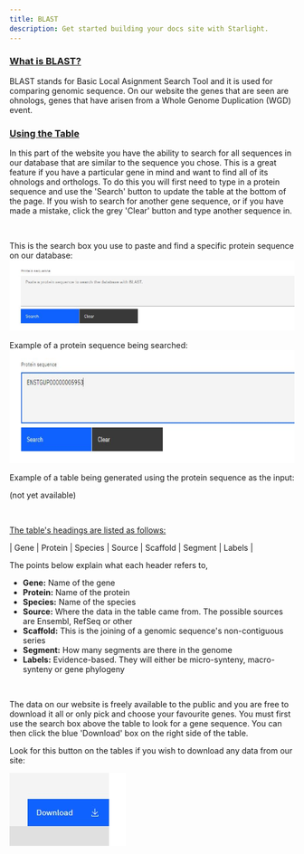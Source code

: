 ```yaml
---
title: BLAST 
description: Get started building your docs site with Starlight.
---
```


 ### <u>What is BLAST?</u>

BLAST stands for Basic Local Asignment Search Tool and it is used for comparing genomic sequence. On our website the genes that are seen are ohnologs, genes that have arisen from a Whole Genome Duplication (WGD) event.

### <u> Using the Table </u>

In this part of the website you have the ability to search for all sequences in our database that are similar to the sequence you chose. This is a great feature if you have a particular gene in mind and want to find all of its ohnologs and orthologs. To do this you will first need to type in a protein sequence and use the 'Search' button to update the table at the bottom of the page. If you wish to search for another gene sequence, or if you have made a mistake, click the grey 'Clear' button and type another sequence in.

<br>

This is the search box you use to paste and find a specific protein sequence on our database:
<img src="/src/assets/blast.jpg">


Example of a protein sequence being searched:
<img src="/src/assets/blast2.jpg"
 width="600" 
height="200" />

Example of a table being generated using the protein sequence as the input:

(not yet available)

<br>

<u>The table's headings are listed as follows:</u>

| Gene | Protein | Species | Source | Scaffold | Segment | Labels |

The points below explain what each header refers to, 

<ul>
<li><b>Gene:</b> Name of the gene</li>
<li><b>Protein:</b> Name of the protein</li>
<li><b>Species:</b> Name of the species</li>
<li><b>Source:</b> Where the data in the table came from. The possible sources are Ensembl, RefSeq or other</li>
<li><b>Scaffold:</b> This is the joining of a genomic sequence's non-contiguous series</li>
<li><b>Segment:</b> How many segments are there in the genome</li>
<li><b>Labels:</b> Evidence-based. They will either be micro-synteny, macro-synteny or gene phylogeny</li>
</ul>
<br>

The data on our website is freely available to the public and you are free to download it all or only pick and choose your favourite genes. You must first use the search box above the table to look for a gene sequence. You can then click the blue 'Download' box on the right side of the table.

Look for this button on the tables if you wish to download any data from our site:

<img src="/src/assets/download.jpg">









